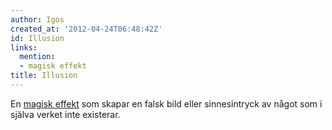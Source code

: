 ```yaml
---
author: Igos
created_at: '2012-04-24T06:48:42Z'
id: Illusion
links:
  mention:
  - magisk effekt
title: Illusion
---
```


En [magisk effekt] som skapar en falsk bild eller sinnesintryck av något som i själva verket inte
existerar.

  [magisk effekt]: magisk_effekt
